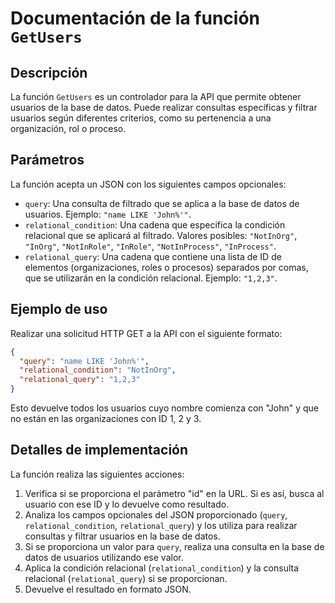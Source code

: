 Documentación de la función `GetUsers`
======================================

Descripción
-----------

La función `GetUsers` es un controlador para la API que permite obtener usuarios de la base de datos. Puede realizar
consultas específicas y filtrar usuarios según diferentes criterios, como su pertenencia a una organización, rol o
proceso.

Parámetros
----------

La función acepta un JSON con los siguientes campos opcionales:

* `query`: Una consulta de filtrado que se aplica a la base de datos de usuarios. Ejemplo: `"name LIKE 'John%'"`.
* `relational_condition`: Una cadena que especifica la condición relacional que se aplicará al filtrado. Valores
  posibles: `"NotInOrg"`, `"InOrg"`, `"NotInRole"`, `"InRole"`, `"NotInProcess"`, `"InProcess"`.
* `relational_query`: Una cadena que contiene una lista de ID de elementos (organizaciones, roles o procesos) separados
  por comas, que se utilizarán en la condición relacional. Ejemplo: `"1,2,3"`.

Ejemplo de uso
--------------

Realizar una solicitud HTTP GET a la API con el siguiente formato:

```json
{
  "query": "name LIKE 'John%'",
  "relational_condition": "NotInOrg",
  "relational_query": "1,2,3"
}
```

Esto devuelve todos los usuarios cuyo nombre comienza con "John" y que no están en las organizaciones con ID 1, 2 y 3.

Detalles de implementación
--------------------------

La función realiza las siguientes acciones:

1. Verifica si se proporciona el parámetro "id" en la URL. Si es así, busca al usuario con ese ID y lo devuelve como
   resultado.
2. Analiza los campos opcionales del JSON proporcionado (`query`, `relational_condition`, `relational_query`) y los
   utiliza para realizar consultas y filtrar usuarios en la base de datos.
3. Si se proporciona un valor para `query`, realiza una consulta en la base de datos de usuarios utilizando ese valor.
4. Aplica la condición relacional (`relational_condition`) y la consulta relacional (`relational_query`) si se
   proporcionan.
5. Devuelve el resultado en formato JSON.